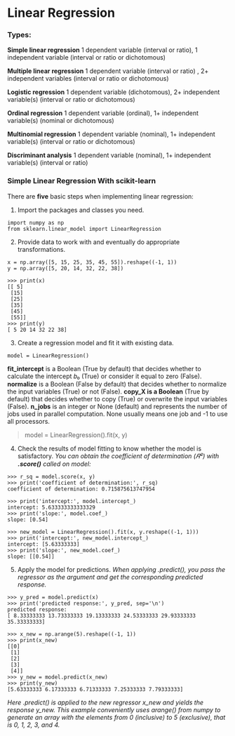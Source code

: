 # Linear Regression
### Types:
**Simple linear regression**
1 dependent variable (interval or ratio), 1 independent variable (interval or ratio or dichotomous)

**Multiple linear regression**
1 dependent variable (interval or ratio) , 2+ independent variables (interval or ratio or dichotomous)

**Logistic regression**
1 dependent variable (dichotomous), 2+ independent variable(s) (interval or ratio or dichotomous)

**Ordinal regression**
1 dependent variable (ordinal), 1+ independent variable(s) (nominal or dichotomous)

**Multinomial regression**
1 dependent variable (nominal), 1+ independent variable(s) (interval or ratio or dichotomous)

**Discriminant analysis**
1 dependent variable (nominal), 1+ independent variable(s) (interval or ratio)

### Simple Linear Regression With scikit-learn

There are **five** basic steps when implementing linear regression:

1. Import the packages and classes you need.
```
import numpy as np
from sklearn.linear_model import LinearRegression
```
2. Provide data to work with and eventually do appropriate transformations.
```
x = np.array([5, 15, 25, 35, 45, 55]).reshape((-1, 1))
y = np.array([5, 20, 14, 32, 22, 38])
```
```
>>> print(x)
[[ 5]
 [15]
 [25]
 [35]
 [45]
 [55]]
>>> print(y)
[ 5 20 14 32 22 38]
```
3. Create a regression model and fit it with existing data.
```
model = LinearRegression()
```
**fit_intercept** is a Boolean (True by default) that decides whether to calculate the intercept 𝑏₀ (True) or consider it equal to zero (False).
**normalize** is a Boolean (False by default) that decides whether to normalize the input variables (True) or not (False).
**copy_X is a Boolean** (True by default) that decides whether to copy (True) or overwrite the input variables (False).
**n_jobs** is an integer or None (default) and represents the number of jobs used in parallel computation. None usually means one job and -1 to use all processors.
> model = LinearRegression().fit(x, y)

4. Check the results of model fitting to know whether the model is satisfactory.
*You can obtain the coefficient of determination (𝑅²) with **.score()** called on model:*
```
>>> r_sq = model.score(x, y)
>>> print('coefficient of determination:', r_sq)
coefficient of determination: 0.715875613747954
```
```
>>> print('intercept:', model.intercept_)
intercept: 5.633333333333329
>>> print('slope:', model.coef_)
slope: [0.54]
```
```
>>> new_model = LinearRegression().fit(x, y.reshape((-1, 1)))
>>> print('intercept:', new_model.intercept_)
intercept: [5.63333333]
>>> print('slope:', new_model.coef_)
slope: [[0.54]]
```
5. Apply the model for predictions.
*When applying .predict(), you pass the regressor as the argument and get the corresponding predicted response.*
```
>>> y_pred = model.predict(x)
>>> print('predicted response:', y_pred, sep='\n')
predicted response:
[ 8.33333333 13.73333333 19.13333333 24.53333333 29.93333333 35.33333333]
```
```
>>> x_new = np.arange(5).reshape((-1, 1))
>>> print(x_new)
[[0]
 [1]
 [2]
 [3]
 [4]]
>>> y_new = model.predict(x_new)
>>> print(y_new)
[5.63333333 6.17333333 6.71333333 7.25333333 7.79333333]
```
*Here .predict() is applied to the new regressor x_new and yields the response y_new. This example conveniently uses arange() from numpy to generate an array with the elements from 0 (inclusive) to 5 (exclusive), that is 0, 1, 2, 3, and 4.*



